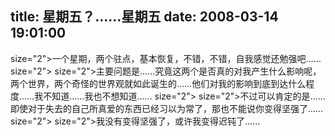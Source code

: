title: 星期五？……星期五
date: 2008-03-14 19:01:00
---

 size="2">一个星期，两个驻点，基本恢复，不错，不错，自我感觉还勉强吧……  size="2">   size="2">主要问题是……究竟这两个是否真的对我产生什么影响呢，两个世界，两个奇怪的世界观就如此诞生的……他们对我的影响到底到达什么程度……我不知道……我也不想知道……  size="2">   size="2">不过可以肯定的是……即使对于失去的自己所真爱的东西已经习以为常了，那也不能说你变得坚强了……  size="2">   size="2">我没有变得坚强了，或许我变得迟钝了……
